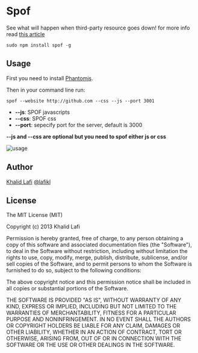 Spof
====

See what will happen when third-party resource goes down!
for more info read [this article](www.stevesouders.com/blog/2010/06/01/frontend-spof/)


    sudo npm install spof -g


Usage
----------
First you need to install [Phantomjs](phantomjs.org). 

Then in your command line run: 

    spof --website http://github.com --css --js --port 3001

- **--js**: SPOF javascripts
- **--css**: SPOF css
- **--port**: sepecify port for the server, default is 3000

**--js and --css are optional but you need to spof either js or css**

![usage](http://d1zjcuqflbd5k.cloudfront.net/files/acc_126602/NFwy?response-content-disposition=inline;%20filename=spof.mov.gif;%20filename*=UTF-8%27%27spof.mov.gif&Expires=1381624184&Signature=UPaK6NWwVybcd5OM7MDNhVvo7ZQ5fMYETTgwI7ubSMx45IYz4R0RZ-Aps5fxD5OthfUMAXvuJQ4WI-e-v0Fk1xgt8IlboC8lH-DTyeXhUrVR8KPMs2wSA1mtXd6jQOq7Y-4d0CjX5TLhN-hlf8TbsvjJ9rQPg7Sh0UsrIG3I8LM_&Key-Pair-Id=APKAJTEIOJM3LSMN33SA)


Author
--------
[Khalid Lafi](http://github.com/lafikl)
[@lafikl](http://twitter.com/lafikl)


License
---------
The MIT License (MIT)

Copyright (c) 2013 Khalid Lafi

Permission is hereby granted, free of charge, to any person obtaining a copy of
this software and associated documentation files (the "Software"), to deal in
the Software without restriction, including without limitation the rights to
use, copy, modify, merge, publish, distribute, sublicense, and/or sell copies of
the Software, and to permit persons to whom the Software is furnished to do so,
subject to the following conditions:

The above copyright notice and this permission notice shall be included in all
copies or substantial portions of the Software.

THE SOFTWARE IS PROVIDED "AS IS", WITHOUT WARRANTY OF ANY KIND, EXPRESS OR
IMPLIED, INCLUDING BUT NOT LIMITED TO THE WARRANTIES OF MERCHANTABILITY, FITNESS
FOR A PARTICULAR PURPOSE AND NONINFRINGEMENT. IN NO EVENT SHALL THE AUTHORS OR
COPYRIGHT HOLDERS BE LIABLE FOR ANY CLAIM, DAMAGES OR OTHER LIABILITY, WHETHER
IN AN ACTION OF CONTRACT, TORT OR OTHERWISE, ARISING FROM, OUT OF OR IN
CONNECTION WITH THE SOFTWARE OR THE USE OR OTHER DEALINGS IN THE SOFTWARE.